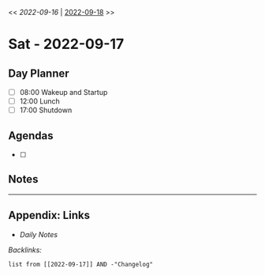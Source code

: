 \<\< *2022-09-16* | [2022-09-18](2022-09-18.md) >>

# Sat - 2022-09-17

## Day Planner

* [ ] 08:00 Wakeup and Startup
* [ ] 12:00 Lunch
* [ ] 17:00 Shutdown

## Agendas

* [ ] 

## Notes

---

## Appendix: Links

* *Daily Notes*

*Backlinks:*

````dataview
list from [[2022-09-17]] AND -"Changelog"
````
